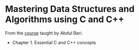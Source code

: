 # Mastering Data Structures and Algorithms using C and C++

From the [course](https://www.udemy.com/course/datastructurescncpp/) taught by Abdul Bari.

- Chapter 1. Essential C and C++ concepts
